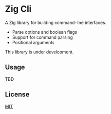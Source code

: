 # Zig Cli

A Zig library for building command-line interfaces.

* Parse options and boolean flags
* Support for command parsing 
* Positional arguments

This library is under development.

## Usage

TBD

## License

[MIT](./LICENSE) 
